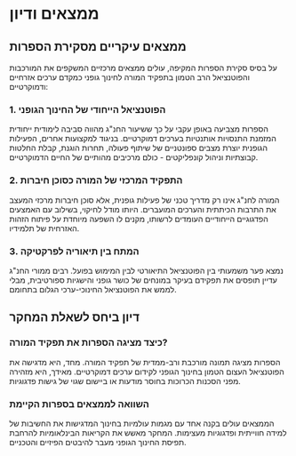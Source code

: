 # ממצאים ודיון

## ממצאים עיקריים מסקירת הספרות

על בסיס סקירת הספרות המקיפה, עולים ממצאים מרכזיים המשקפים את המורכבות והפוטנציאל הרב הטמון בתפקיד המורה לחינוך גופני כמקדם ערכים אזרחיים ודמוקרטיים:

### 1. הפוטנציאל הייחודי של החינוך הגופני

הספרות מצביעה באופן עקבי על כך ששיעור החנ"ג מהווה סביבה לימודית ייחודית המזמנת התנסויות אותנטיות בערכים דמוקרטיים. בניגוד למקצועות אחרים, הפעילות הגופנית יוצרת מצבים ספונטניים של שיתוף פעולה, תחרות הוגנת, קבלת החלטות קבוצתיות וניהול קונפליקטים - כולם מרכיבים מהותיים של החיים הדמוקרטיים.

### 2. התפקיד המרכזי של המורה כסוכן חיברות

המורה לחנ"ג אינו רק מדריך טכני של פעילות גופנית, אלא סוכן חיברות מרכזי המעצב את התרבות הכיתתית והערכים המועברים. היותו מודל לחיקוי, בשילוב עם האמצעים הפדגוגיים הייחודיים העומדים לרשותו, מקנים לו השפעה מיוחדת על פיתוח הזהות האזרחית של תלמידיו.

### 3. המתח בין תיאוריה לפרקטיקה

נמצא פער משמעותי בין הפוטנציאל התיאורטי לבין המימוש בפועל. רבים ממורי החנ"ג עדיין תופסים את תפקידם בעיקר במונחים של כושר גופני והישגיות ספורטיבית, מבלי לממש את הפוטנציאל החינוכי-ערכי הגלום בתחומם.

## דיון ביחס לשאלת המחקר

### כיצד מציגה הספרות את תפקיד המורה?

הספרות מציגה תמונה מורכבת ורב-ממדית של תפקיד המורה. מחד, היא מדגישה את הפוטנציאל העצום הטמון בחינוך הגופני לקידום ערכים דמוקרטיים. מאידך, היא מזהירה מפני הסכנות הכרוכות בחוסר מודעות או ביישום שגוי של גישות פדגוגיות.

### השוואה לממצאים בספרות הקיימת

הממצאים עולים בקנה אחד עם מגמות עולמיות בחינוך המדגישות את החשיבות של למידה חווייתית ופדגוגיות מעצימות. המחקר מאשש את הקריאות הבינלאומיות להרחבת תפיסת החינוך הגופני מעבר להיבטים הפיזיים והטכניים.

